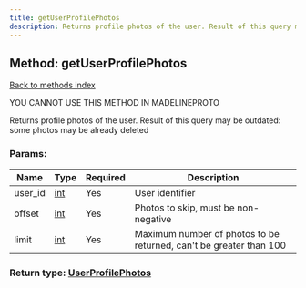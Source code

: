 ```yaml
---
title: getUserProfilePhotos
description: Returns profile photos of the user. Result of this query may be outdated: some photos may be already deleted
---
```

## Method: getUserProfilePhotos  
[Back to methods index](index.md)


YOU CANNOT USE THIS METHOD IN MADELINEPROTO


Returns profile photos of the user. Result of this query may be outdated: some photos may be already deleted

### Params:

| Name     |    Type       | Required | Description |
|----------|---------------|----------|-------------|
|user\_id|[int](../types/int.md) | Yes|User identifier|
|offset|[int](../types/int.md) | Yes|Photos to skip, must be non-negative|
|limit|[int](../types/int.md) | Yes|Maximum number of photos to be returned, can't be greater than 100|


### Return type: [UserProfilePhotos](../types/UserProfilePhotos.md)

